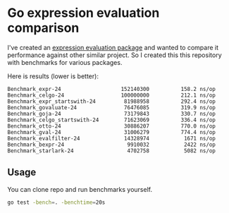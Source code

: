# Go expression evaluation comparison

I've created an [expression evaluation package](https://github.com/antonmedv/expr) and wanted to compare it performance
against other similar project. So I created this this repository with benchmarks for various packages.

Here is results (lower is better):

```
Benchmark_expr-24                	152140300	       158.2 ns/op
Benchmark_celgo-24               	100000000	       212.1 ns/op
Benchmark_expr_startswith-24     	 81988958	       292.4 ns/op
Benchmark_govaluate-24           	 76476085	       319.9 ns/op
Benchmark_goja-24                	 73179843	       330.7 ns/op
Benchmark_celgo_startswith-24    	 71623069	       336.4 ns/op
Benchmark_otto-24                	 30886207	       770.0 ns/op
Benchmark_gval-24                	 31006279	       774.4 ns/op
Benchmark_evalfilter-24          	 14328974	        1671 ns/op
Benchmark_bexpr-24               	  9910032	        2422 ns/op
Benchmark_starlark-24            	  4702758	        5082 ns/op
```

## Usage

You can clone repo and run benchmarks yourself.

```bash
go test -bench=. -benchtime=20s
```
